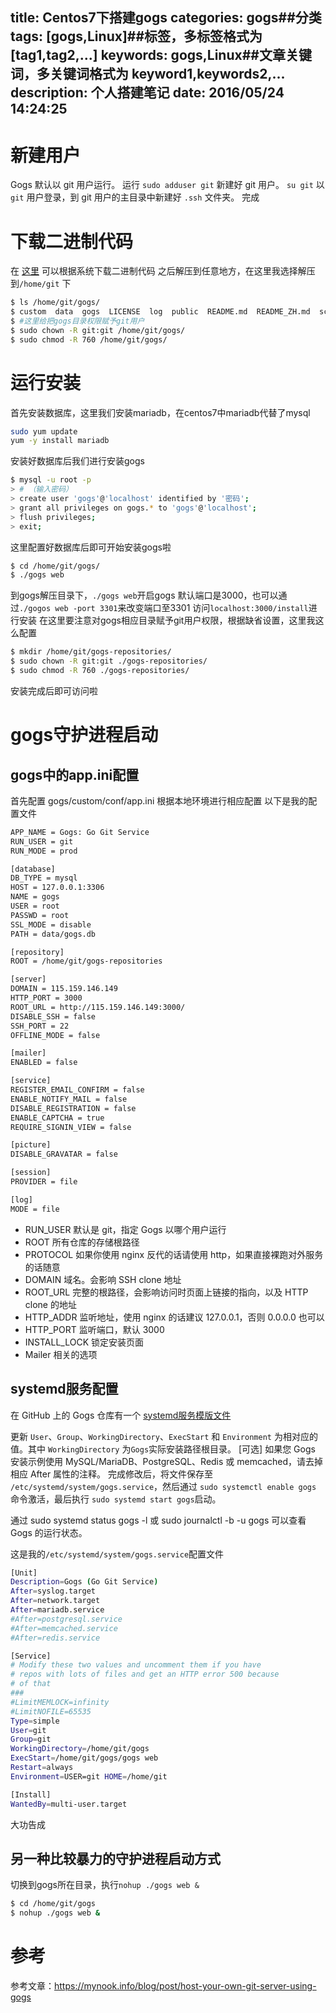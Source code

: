 title: Centos7下搭建gogs
categories: gogs##分类
tags: [gogs,Linux]##标签，多标签格式为 [tag1,tag2,...]
keywords: gogs,Linux##文章关键词，多关键词格式为 keyword1,keywords2,...
description: 个人搭建笔记
date: 2016/05/24 14:24:25 
---

# 新建用户
Gogs 默认以 git 用户运行。
运行 `sudo adduser git` 新建好 git 用户。
`su git` 以 `git` 用户登录，到 git 用户的主目录中新建好 `.ssh` 文件夹。
完成

# 下载二进制代码

在 [这里](https://gogs.io/docs/installation/install_from_binary) 可以根据系统下载二进制代码
之后解压到任意地方，在这里我选择解压到`/home/git` 下
``` bash
$ ls /home/git/gogs/
$ custom  data  gogs  LICENSE  log  public  README.md  README_ZH.md  scripts  templates
$ #这里给把gogs目录权限赋予git用户
$ sudo chown -R git:git /home/git/gogs/
$ sudo chmod -R 760 /home/git/gogs/
```

# 运行安装

首先安装数据库，这里我们安装mariadb，在centos7中mariadb代替了mysql
``` bash
sudo yum update
yum -y install mariadb
```
安装好数据库后我们进行安装gogs
``` bash
$ mysql -u root -p
> # （输入密码）
> create user 'gogs'@'localhost' identified by '密码';
> grant all privileges on gogs.* to 'gogs'@'localhost';
> flush privileges;
> exit;
```
这里配置好数据库后即可开始安装gogs啦
``` bash
$ cd /home/git/gogs/
$ ./gogs web
```
到gogs解压目录下，`./gogs web`开启gogs
默认端口是3000，也可以通过`./gogos web -port 3301`来改变端口至3301
访问`localhost:3000/install`进行安装
在这里要注意对gogs相应目录赋予git用户权限，根据缺省设置，这里我这么配置
``` bash
$ mkdir /home/git/gogs-repositories/
$ sudo chown -R git:git ./gogs-repositories/
$ sudo chmod -R 760 ./gogs-repositories/
```
安装完成后即可访问啦

# gogs守护进程启动

## gogs中的app.ini配置

首先配置 gogs/custom/conf/app.ini
根据本地环境进行相应配置
以下是我的配置文件
``` bash
APP_NAME = Gogs: Go Git Service
RUN_USER = git
RUN_MODE = prod

[database]
DB_TYPE = mysql
HOST = 127.0.0.1:3306
NAME = gogs
USER = root
PASSWD = root
SSL_MODE = disable
PATH = data/gogs.db

[repository]
ROOT = /home/git/gogs-repositories

[server]
DOMAIN = 115.159.146.149
HTTP_PORT = 3000
ROOT_URL = http://115.159.146.149:3000/
DISABLE_SSH = false
SSH_PORT = 22
OFFLINE_MODE = false

[mailer]
ENABLED = false

[service]
REGISTER_EMAIL_CONFIRM = false
ENABLE_NOTIFY_MAIL = false
DISABLE_REGISTRATION = false
ENABLE_CAPTCHA = true
REQUIRE_SIGNIN_VIEW = false

[picture]
DISABLE_GRAVATAR = false

[session]
PROVIDER = file

[log]
MODE = file

```
* RUN_USER 默认是 git，指定 Gogs 以哪个用户运行
* ROOT 所有仓库的存储根路径
* PROTOCOL 如果你使用 nginx 反代的话请使用 http，如果直接裸跑对外服务的话随意
* DOMAIN 域名。会影响 SSH clone 地址
* ROOT_URL 完整的根路径，会影响访问时页面上链接的指向，以及 HTTP clone 的地址
* HTTP_ADDR 监听地址，使用 nginx 的话建议 127.0.0.1，否则 0.0.0.0 也可以
* HTTP_PORT 监听端口，默认 3000
* INSTALL_LOCK 锁定安装页面
* Mailer 相关的选项

## systemd服务配置

在 GitHub 上的 Gogs 仓库有一个 [systemd服务模版文件](https://github.com/gogits/gogs/blob/master/scripts/systemd/gogs.service) 

更新 `User`、`Group`、`WorkingDirectory`、`ExecStart` 和 `Environment` 为相对应的值。其中 `WorkingDirectory` 为`Gogs`实际安装路径根目录。
[可选] 如果您 Gogs 安装示例使用 MySQL/MariaDB、PostgreSQL、Redis 或 memcached，请去掉相应 After 属性的注释。
完成修改后，将文件保存至 `/etc/systemd/system/gogs.service`，然后通过 `sudo systemctl enable gogs` 命令激活，最后执行 `sudo systemd start gogs`启动。

通过 sudo systemd status gogs -l 或 sudo journalctl -b -u gogs 可以查看 Gogs 的运行状态。

这是我的`/etc/systemd/system/gogs.service`配置文件
``` bash
[Unit]
Description=Gogs (Go Git Service)
After=syslog.target
After=network.target
After=mariadb.service
#After=postgresql.service
#After=memcached.service
#After=redis.service

[Service]
# Modify these two values and uncomment them if you have
# repos with lots of files and get an HTTP error 500 because
# of that
###
#LimitMEMLOCK=infinity
#LimitNOFILE=65535
Type=simple
User=git
Group=git
WorkingDirectory=/home/git/gogs
ExecStart=/home/git/gogs/gogs web
Restart=always
Environment=USER=git HOME=/home/git

[Install]
WantedBy=multi-user.target
```
大功告成

## 另一种比较暴力的守护进程启动方式

切换到gogs所在目录，执行`nohup ./gogs web &`
``` bash
$ cd /home/git/gogs
$ nohup ./gogs web &
```

# 参考

参考文章：https://mynook.info/blog/post/host-your-own-git-server-using-gogs